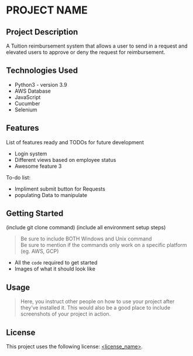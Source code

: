 # PROJECT NAME

## Project Description

A Tuition reimbursement system that allows a user to send in a request and elevated users to approve or deny the request for reimbursement.

## Technologies Used

* Python3 - version 3.9
* AWS Database
* JavaScript
* Cucumber
* Selenium


## Features

List of features ready and TODOs for future development
* Login system
* Different views based on employee status
* Awesome feature 3

To-do list:
* Impliment submit button for Requests
* populating Data to manipulate

## Getting Started
   
(include git clone command)
(include all environment setup steps)

> Be sure to include BOTH Windows and Unix command  
> Be sure to mention if the commands only work on a specific platform (eg. AWS, GCP)

- All the `code` required to get started
- Images of what it should look like

## Usage

> Here, you instruct other people on how to use your project after they’ve installed it. This would also be a good place to include screenshots of your project in action.

## License

This project uses the following license: [<license_name>](<link>).
